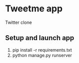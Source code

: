 #  Tweetme app
Twitter clone
## Setup and launch app
1. pip install -r requirements.txt
2. python manage.py runserver

